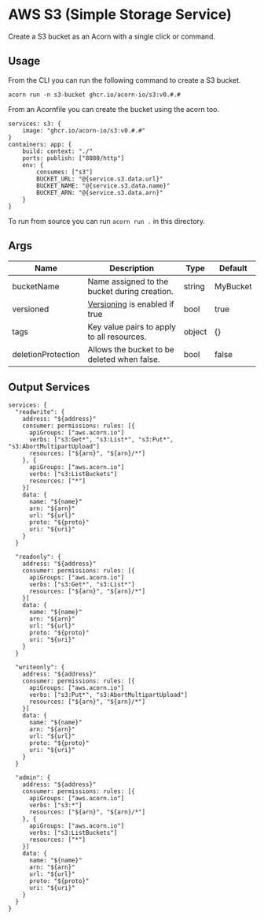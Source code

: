 # AWS S3 (Simple Storage Service)

Create a S3 bucket as an Acorn with a single click or command.

## Usage

From the CLI you can run the following command to create a S3 bucket.

```shell
acorn run -n s3-bucket ghcr.io/acorn-io/s3:v0.#.#
```

From an Acornfile you can create the bucket using the acorn too.
```cue
services: s3: {
	image: "ghcr.io/acorn-io/s3:v0.#.#"
}
containers: app: {
	build: context: "./"
	ports: publish: ["8080/http"]
	env: {
        consumes: ["s3"]
        BUCKET_URL: "@{service.s3.data.url}"
        BUCKET_NAME: "@{service.s3.data.name}"
        BUCKET_ARN: "@{service.s3.data.arn}"
	}
}
```

To run from source you can run `acorn run .` in this directory.

## Args

| Name               | Description                                                                                            | Type   | Default  |
|--------------------|--------------------------------------------------------------------------------------------------------|--------|----------|
| bucketName         | Name assigned to the bucket during creation.                                                           | string | MyBucket |
| versioned          | [Versioning](https://docs.aws.amazon.com/AmazonS3/latest/userguide/Versioning.html) is enabled if true | bool   | true     |
| tags               | Key value pairs to apply to all resources.                                                             | object | {}       |
| deletionProtection | Allows the bucket to be deleted when false.                                                            | bool   | false    |

## Output Services

```cue
services: {
  "readwrite": {
    address: "${address}"
    consumer: permissions: rules: [{
      apiGroups: ["aws.acorn.io"]
      verbs: ["s3:Get*", "s3:List*", "s3:Put*", "s3:AbortMultipartUpload"]
      resources: ["${arn}", "${arn}/*"]
    }, {
      apiGroups: ["aws.acorn.io"]
      verbs: ["s3:ListBuckets"]
      resources: ["*"]
    }]
    data: {
      name: "${name}"
      arn: "${arn}"
      url: "${url}"
      proto: "${proto}"
      uri: "${uri}"
    }
  }

  "readonly": {
    address: "${address}"
    consumer: permissions: rules: [{
      apiGroups: ["aws.acorn.io"]
      verbs: ["s3:Get*", "s3:List*"]
      resources: ["${arn}", "${arn}/*"]
    }]
    data: {
      name: "${name}"
      arn: "${arn}"
      url: "${url}"
      proto: "${proto}"
      uri: "${uri}"
    }
  }

  "writeonly": {
    address: "${address}"
    consumer: permissions: rules: [{
      apiGroups: ["aws.acorn.io"]
      verbs: ["s3:Put*", "s3:AbortMultipartUpload"]
      resources: ["${arn}", "${arn}/*"]
    }]
    data: {
      name: "${name}"
      arn: "${arn}"
      url: "${url}"
      proto: "${proto}"
      uri: "${uri}"
    }
  }

  "admin": {
    address: "${address}"
    consumer: permissions: rules: [{
      apiGroups: ["aws.acorn.io"]
      verbs: ["s3:*"]
      resources: ["${arn}", "${arn}/*"]
    }, {
      apiGroups: ["aws.acorn.io"]
      verbs: ["s3:ListBuckets"]
      resources: ["*"]
    }]
    data: {
      name: "${name}"
      arn: "${arn}"
      url: "${url}"
      proto: "${proto}"
      uri: "${uri}"
    }
  }
}
```
